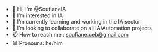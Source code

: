- 👋 Hi, I’m @SoufianeIA
- 👀 I’m interested in IA
- 🌱 I’m currently learning and working in the IA sector
- 💞️ I’m looking to collaborate on all IA/Automation projects
- 📫 How to reach me : soufiane.ceb@gmail.com
- 😄 Pronouns: he/him
